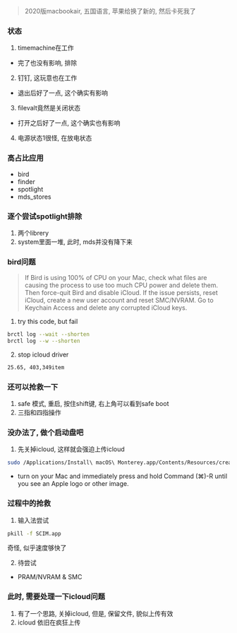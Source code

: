 > 2020版macbookair, 五国语言, 苹果给换了新的, 然后卡死我了


### 状态
1. timemachine在工作
  - 完了也没有影响, 排除
2. 钉钉, 这玩意也在工作
  - 退出后好了一点, 这个确实有影响
3. filevalt竟然是关闭状态
  - 打开之后好了一点, 这个确实也有影响
4. 电源状态1很怪, 在放电状态



### 高占比应用
- bird
- finder
- spotlight
- mds_stores


### 逐个尝试spotlight排除
1. 两个librery
2. system里面一堆, 此时, mds并没有降下来






### bird问题
> If Bird is using 100% of CPU on your Mac, check what files are causing the process to use too much CPU power and delete them. Then force-quit Bird and disable iCloud. If the issue persists, reset iCloud, create a new user account and reset SMC/NVRAM. Go to Keychain Access and delete any corrupted iCloud keys.

1. try this code, but fail
```sh
brctl log --wait --shorten
brctl log --w --shorten
```
2. stop icloud driver
```sh
25.65, 403,349item
```


### 还可以抢救一下
1. safe 模式, 重启, 按住shift键, 右上角可以看到safe boot
2. 三指和四指操作

### 没办法了, 做个启动盘吧
1. 先关掉icloud, 这样就会强迫上传icloud
```sh
sudo /Applications/Install\ macOS\ Monterey.app/Contents/Resources/createinstallmedia --volume /Volumes/macos12

```
- turn on your Mac and immediately press and hold Command (⌘)-R until you see an Apple logo or other image.


### 过程中的抢救
1. 输入法尝试
```sh
pkill -f SCIM.app
```
奇怪, 似乎速度够快了

2. 待尝试
- PRAM/NVRAM & SMC



### 此时, 需要处理一下icloud问题
1. 有了一个思路, 关掉icloud, 但是, 保留文件, 貌似上传有效
2. icloud 依旧在疯狂上传